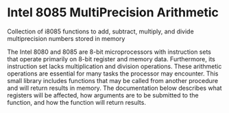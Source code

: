 # Intel 8085 MultiPrecision Arithmetic
Collection of i8085 functions to add, subtract, multiply, and divide multiprecision numbers stored in memory

The Intel 8080 and 8085 are 8-bit microprocessors with instruction sets that operate primarily on 8-bit register and memory data. Furthermore, its instruction set lacks multiplication and division operations. These arithmetic operations are essential for many tasks the processor may encounter. This small library includes functions that may be called from another procedure and will return results in memory. The documentation below describes what registers will be affected, how arguments are to be submitted to the function, and how the function will return results.

